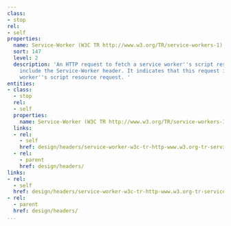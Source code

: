 ```yaml
---
class:
- stop
rel:
- self
properties:
  name: Service-Worker (W3C TR http://www.w3.org/TR/service-workers-1)
  sort: 147
  level: 2
  description: 'An HTTP request to fetch a service worker''s script resource will
    include the Service-Worker header. It indicates that this request is a service
    worker''s script resource request. '
entities:
- class:
  - stop
  rel:
  - self
  properties:
    name: Service-Worker (W3C TR http://www.w3.org/TR/service-workers-1)
  links:
  - rel:
    - self
    href: design/headers/service-worker-w3c-tr-http-www.w3.org-tr-service-workers-1.md
  - rel:
    - parent
    href: design/headers/
links:
- rel:
  - self
  href: design/headers/service-worker-w3c-tr-http-www.w3.org-tr-service-workers-1.md
- rel:
  - parent
  href: design/headers/
...
```

